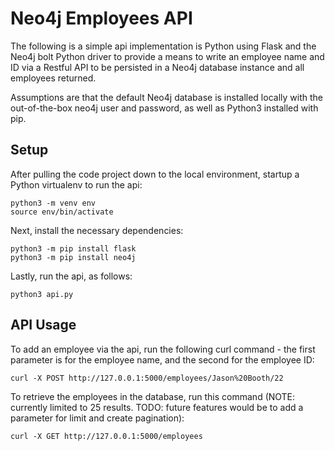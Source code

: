 # Neo4j Employees API

The following is a simple api implementation is Python using Flask and the Neo4j bolt Python driver to provide a means to write an employee name and ID via a Restful API to be persisted in a Neo4j database instance and all employees returned.

Assumptions are that the default Neo4j database is installed locally with the out-of-the-box neo4j user and password, as well as Python3 installed with pip. 

## Setup

After pulling the code project down to the local environment, startup a Python virtualenv to run the api:

```
python3 -m venv env
source env/bin/activate
```

Next, install the necessary dependencies:

```
python3 -m pip install flask
python3 -m pip install neo4j
```

Lastly, run the api, as follows:

```
python3 api.py
```

## API Usage

To add an employee via the api, run the following curl command - the first parameter is for the employee name, and the second for the employee ID:

```
curl -X POST http://127.0.0.1:5000/employees/Jason%20Booth/22
```

To retrieve the employees in the database, run this command (NOTE: currently limited to 25 results. TODO: future features would be to add a parameter for limit and create pagination):

```
curl -X GET http://127.0.0.1:5000/employees
```
 

